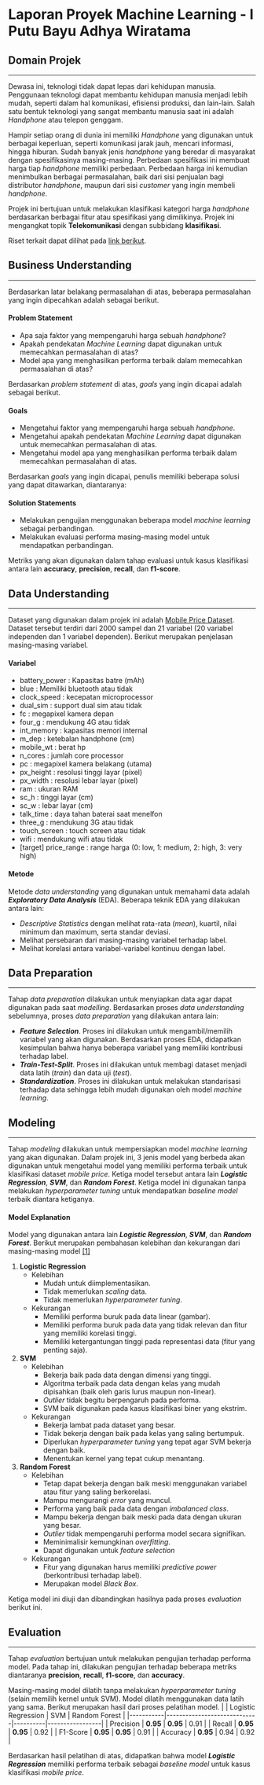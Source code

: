 # Laporan Proyek Machine Learning - I Putu Bayu Adhya Wiratama

## Domain Projek
---
Dewasa ini, teknologi tidak dapat lepas dari kehidupan manusia. Penggunaan teknologi dapat membantu kehidupan manusia menjadi lebih mudah, seperti dalam hal komunikasi, efisiensi produksi, dan lain-lain. Salah satu bentuk teknologi yang sangat membantu manusia saat ini adalah *Handphone* atau telepon genggam.

Hampir setiap orang di dunia ini memiliki *Handphone* yang digunakan untuk berbagai keperluan, seperti komunikasi jarak jauh, mencari informasi, hingga hiburan. Sudah banyak jenis *handphone* yang beredar di masyarakat dengan spesifikasinya masing-masing. Perbedaan spesifikasi ini membuat harga tiap *handphone* memiliki perbedaan. Perbedaan harga ini kemudian menimbulkan berbagai permasalahan, baik dari sisi penjualan bagi distributor *handphone*, maupun dari sisi *customer* yang ingin membeli *handphone*.

Projek ini bertujuan untuk melakukan klasifikasi kategori harga *handphone* berdasarkan berbagai fitur atau spesifikasi yang dimilikinya. Projek ini mengangkat topik **Telekomunikasi** dengan subbidang **klasifikasi**.

Riset terkait dapat dilihat pada [link berikut](https://www.researchgate.net/publication/333461879_Factors_affecting_mobile_phone_selection).
## Business Understanding
---
Berdasarkan latar belakang permasalahan di atas, beberapa permasalahan yang ingin dipecahkan adalah sebagai berikut.
#### Problem Statement
- Apa saja faktor yang mempengaruhi harga sebuah *handphone*?
- Apakah pendekatan *Machine Learning* dapat digunakan untuk memecahkan permasalahan di atas?
- Model apa yang menghasilkan performa terbaik dalam memecahkan permasalahan di atas?

Berdasarkan *problem statement* di atas, *goals* yang ingin dicapai adalah sebagai berikut.
#### Goals
- Mengetahui faktor yang mempengaruhi harga sebuah *handphone*.
- Mengetahui apakah pendekatan *Machine Learning* dapat digunakan untuk memecahkan permasalahan di atas.
- Mengetahui model apa yang menghasilkan performa terbaik dalam memecahkan permasalahan di atas.

Berdasarkan *goals* yang ingin dicapai, penulis memiliki beberapa solusi yang dapat ditawarkan, diantaranya:
#### Solution Statements
- Melakukan pengujian menggunakan beberapa model *machine learning* sebagai perbandingan.
- Melakukan evaluasi performa masing-masing model untuk mendapatkan perbandingan.

Metriks yang akan digunakan dalam tahap evaluasi untuk kasus klasifikasi antara lain **accuracy**, **precision**, **recall**, dan **f1-score**.
## Data Understanding
---
Dataset yang digunakan dalam projek ini adalah [Mobile Price Dataset](https://www.kaggle.com/datasets/sobhanmohammadids/mobile-price-dataset). Dataset tersebut terdiri dari 2000 sampel dan 21 variabel (20 variabel independen dan 1 variabel dependen). Berikut merupakan penjelasan masing-masing variabel.
#### Variabel
- battery_power	: Kapasitas batre (mAh)
- blue		: Memiliki bluetooth atau tidak
- clock_speed	: kecepatan microprocessor
- dual_sim	: support dual sim atau tidak
- fc		: megapixel kamera depan
- four_g	: mendukung 4G atau tidak
- int_memory : kapasitas memori internal
- m_dep		: ketebalan handphone (cm)
- mobile_wt	: berat hp
- n_cores	: jumlah core processor
- pc		: megapixel kamera belakang (utama)
- px_height	: resolusi tinggi layar (pixel)
- px_width	: resolusi lebar layar (pixel)
- ram		: ukuran RAM
- sc_h		: tinggi layar (cm)
- sc_w		: lebar layar (cm)
- talk_time	: daya tahan baterai saat menelfon
- three_g	: mendukung 3G atau tidak
- touch_screen	: touch screen atau tidak
- wifi		: mendukung wifi atau tidak
- [target] price_range	: range harga (0: low, 1: medium, 2: high, 3: very high)

#### Metode
Metode *data understanding* yang digunakan untuk memahami data adalah ***Exploratory Data Analysis*** (EDA). Beberapa teknik EDA yang dilakukan antara lain:
- *Descriptive Statistics* dengan melihat rata-rata (*mean*), kuartil, nilai minimum dan maximum, serta standar deviasi.
- Melihat persebaran dari masing-masing variabel terhadap label.
- Melihat korelasi antara variabel-variabel kontinuu dengan label.

## Data Preparation
---
Tahap *data preparation* dilakukan untuk menyiapkan data agar dapat digunakan pada saat *modelling*. Berdasarkan proses *data understanding* sebelumnya, proses *data preparation* yang dilakukan antara lain:
- ***Feature Selection***. Proses ini dilakukan untuk mengambil/memilih variabel yang akan digunakan. Berdasarkan proses EDA, didapatkan kesimpulan bahwa hanya beberapa variabel yang memiliki kontribusi terhadap label.
- ***Train-Test-Split***. Proses ini dilakukan untuk membagi dataset menjadi data latih (*train*) dan data uji (*test*).
- ***Standardization***. Proses ini dilakukan untuk melakukan standarisasi terhadap data sehingga lebih mudah digunakan oleh model *machine learning*.

## Modeling
---
Tahap *modeling* dilakukan untuk mempersiapkan model *machine learning* yang akan digunakan. Dalam projek ini, 3 jenis model yang berbeda akan digunakan untuk mengetahui model yang memiliki performa terbaik untuk klasifikasi dataset *mobile price*. Ketiga model tersebut antara lain ***Logistic Regression***, ***SVM***, dan ***Random Forest***. Ketiga model ini digunakan tanpa melakukan *hyperparameter tuning* untuk mendapatkan *baseline model* terbaik diantara ketiganya.
#### Model Explanation
Model yang digunakan antara lain ***Logistic Regression***, ***SVM***, dan ***Random Forest***. Berikut merupakan pembahasan kelebihan dan kekurangan dari masing-masing model [[1]](https://towardsdatascience.com/pros-and-cons-of-various-classification-ml-algorithms-3b5bfb3c87d6)
1. **Logistic Regression**
   - Kelebihan
     - Mudah untuk diimplementasikan.
     - Tidak memerlukan *scaling* data.
     - Tidak memerlukan *hyperparameter tuning*.
   - Kekurangan
     - Memiliki performa buruk pada data linear (gambar).
     - Memiliki performa buruk pada data yang tidak relevan dan fitur yang memiliki korelasi tinggi.
     - Memiliki ketergantungan tinggi pada representasi data (fitur yang penting saja).
2. **SVM**
   - Kelebihan
     - Bekerja baik pada data dengan dimensi yang tinggi.
     - Algoritma terbaik pada data dengan kelas yang mudah dipisahkan (baik oleh garis lurus maupun non-linear).
     - *Outlier* tidak begitu berpengaruh pada performa.
     - SVM baik digunakan pada kasus klasifikasi biner yang ekstrim.
   - Kekurangan
     - Bekerja lambat pada dataset yang besar.
     - Tidak bekerja dengan baik pada kelas yang saling bertumpuk.
     - Diperlukan *hyperparameter tuning* yang tepat agar SVM bekerja dengan baik.
     - Menentukan kernel yang tepat cukup menantang.
3. **Random Forest**
   - Kelebihan
     - Tetap dapat bekerja dengan baik meski menggunakan variabel atau fitur yang saling berkorelasi.
     - Mampu mengurangi *error* yang muncul.
     - Performa yang baik pada data dengan *imbalanced class*.
     - Mampu bekerja dengan baik meski pada data dengan ukuran yang besar.
     - *Outlier* tidak mempengaruhi performa model secara signifikan.
     - Meminimalisir kemungkinan *overfitting*.
     - Dapat digunakan untuk *feature selection*
   - Kekurangan
     - Fitur yang digunakan harus memiliki *predictive power* (berkontribusi terhadap label).
     - Merupakan model *Black Box*.

Ketiga model ini diuji dan dibandingkan hasilnya pada proses *evaluation* berikut ini.
## Evaluation
---
Tahap *evaluation* bertujuan untuk melakukan pengujian terhadap performa model. Pada tahap ini, dilakukan pengujian terhadap beberapa metriks diantaranya **precision**, **recall**, **f1-score**, dan **accuracy**.

Masing-masing model dilatih tanpa melakukan *hyperparameter tuning* (selain memilih kernel untuk SVM). Model dilatih menggunakan data latih yang sama. Berikut merupakan hasil dari proses pelatihan model.
|           | Logistic Regression         | SVM      | Random Forest   |
|-----------|-----------------------------|----------|-----------------|
| Precision | **0.95**                    | **0.95** | 0.91            |
| Recall    | **0.95**                    | **0.95** | 0.92            |
| F1-Score  | **0.95**                    | **0.95** | 0.91            |
| Accuracy  | **0.95**                    | 0.94     | 0.92            |

Berdasarkan hasil pelatihan di atas, didapatkan bahwa model ***Logistic Regression*** memiliki performa terbaik sebagai *baseline model* untuk kasus klasifikasi *mobile price*.